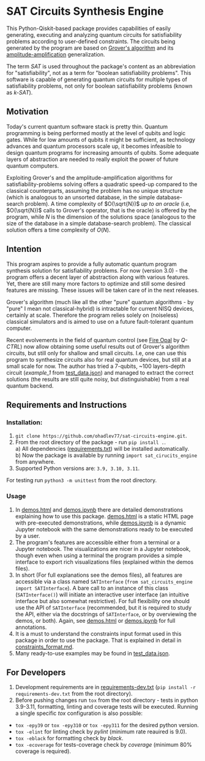 
# SAT Circuits Synthesis Engine
This Python-Qiskit-based package provides capabilities of easily generating, executing and analyzing quantum circuits for satisfiability problems according to user-defined constraints.
The circuits being generated by the program are based on [Grover's algorithm](https://en.wikipedia.org/wiki/Grover%27s_algorithm) and its [amplitude-amplification](https://en.wikipedia.org/wiki/Amplitude_amplification) generalization.

The term *SAT* is used throughout the package's content as an abbreviation for "satisfiability", not as a term for "boolean satisfiability problems". This software is capable of generating quantum circuits for multiple types of satisfiability problems, not only for boolean satisfiability problems (known as *k-SAT*).

##  Motivation
Today's current quantum software stack is pretty thin.
Quantum programming is being performed mostly at the level of qubits and logic gates.
While for low amounts of qubits it might be sufficient, 
as technology advances and quantum processors scale up, 
it becomes infeasible to design quantum programs for increasing amounts of qubits.
Some adequate layers of abstraction are needed to really exploit the power of future quantum computers.

Exploiting Grover's and the amplitude-amplification algorithms for satisfiability-problems solving offers a quadratic speed-up compared to the classical counterparts, assuming the problem has no unique structure (which is analogous to an unsorted database, in the simple database-search problem).
A time complexity of $O(\sqrt{N})$ *up to an oracle* (i.e, $O(\sqrt{N})$ calls to Grover's operator, that is the oracle) is offered by the program, while $N$ is the dimension of the solutions space (analogous to the size of the database in a simple database-search problem).
The classical solution offers a time complexity of $O(N)$.

## Intention

This program aspires to provide a fully automatic quantum program synthesis solution for satisfiability problems.
For now (version 3.0) - the program offers a decent layer of abstraction along with various features. Yet, there are still many more factors to optimize and still some desired features are missing. These issues will be taken care of in the next releases.

Grover's algorithm (much like all the other "pure" quantum algorithms - by "pure" I mean not classical-hybrid) is intractable for current NISQ devices, certainly at scale. Therefore the program relies solely on (noiseless) classical simulators and is aimed to use on a future fault-tolerant quantum computer.

Recent evolvements in the field of quantum control (see [Fire Opal](https://q-ctrl.com/fire-opal) by *Q-CTRL*) now allow obtaining some useful results out of Grover's algorithm circuits, but still only for shallow and small circuits. I.e, one can use this program to synthesize circuits also for real quantum devices, but still at a small scale for now. The author has tried a 7-qubits, ~100 layers-depth circuit (*example_1* from [test_data.json](sat_circuits_engine/data/test_data.json)) and managed to extract the correct solutions (the results are still quite noisy, but distinguishable)  from a real quantum backend.

## Requirements and Instructions

### Installation:
1. `git clone https://github.com/ohadlev77/sat-circuits-engine.git`.
2. From the root directory of the package - run `pip install .`.\
    a) All dependencies ([requirements.txt](requirements.txt)) will be installed automatically.\
    b) Now the package is available by running `import sat_cirucits_engine` from anywhere.
3. Supported Python versions are: `3.9, 3.10, 3.11`.

For testing run `python3 -m unittest` from the root directory.

### Usage

1. In [demos.html](https://ohadlev77.github.io/sat-circuits-engine/demos.html) and [demos.ipynb](demos.ipynb) there are detailed demonstrations explaining how to use this package. [demos.html](https://ohadlev77.github.io/sat-circuits-engine/demos.html) is a static HTML page with pre-executed demonstrations, while [demos.ipynb](demos.ipynb) is a dynamic Jupyter notebook with the same demonstrations ready to be executed by a user.
2. The program's features are accessible either from a terminal or a Jupyter notebook. The visualizations are nicer in a Jupyter notebook, though even when using a terminal the program provides a simple interface to export rich visualizations files (explained within the demos files).
3. In short (For full explanations see the demos files), all features are accessible via a class named `SATInterface` (`from sat_circuits_engine import SATInterface`). A bare call to an instance of this class (`SATInterface()`) will initiate an interactive user interface (an intuitive interface but also somewhat restrictive). For full flexibility one should use the API of `SATInterface` (recommended, but it is required to study the API, either via the docstrings of `SATInterface`, or by overviewing the demos, or both). Again, see [demos.html](https://ohadlev77.github.io/sat-circuits-engine/demos.html) or [demos.ipynb](demos.ipynb) for full annotations.
4. It is a must to understand the constraints input format used in this package in order to use the package. That is explained in detail in [constraints_format.md](constraints_format.md).
5. Many ready-to-use examples may be found in [test_data.json](sat_circuits_engine/data/test_data.json).

## For Developers

1. Development requirements are in [requirements-dev.txt](requirements-dev.txt) (`pip install -r requirements-dev.txt` from the root directory).
2. Before pushing changes run `tox` from the root directory - tests in python 3.9-3.11, formatting, linting and coverage tests will be executed. Running a single specific *tox* configuration is also possible:
* `tox -epy39` or `tox -epy310` or `tox -epy311` for the desired python version.
* `tox -elint` for linting check by *pylint* (minimum rate reauired is 9.0).
* `tox -eblack` for formatting check by *black*.
* `tox -ecoverage` for tests-coverage check by *coverage* (minimum 80% coverage is required).
